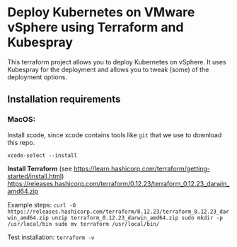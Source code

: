 # Deploy Kubernetes on VMware vSphere using Terraform and Kubespray
This terraform project allows you to deploy Kubernetes on vSphere. It uses Kubespray for the deployment and allows you to tweak (some) of the deployment options.

## Installation requirements

### MacOS:
Install xcode, since xcode contains tools like `git` that we use to download this repo.
```
xcode-select --install
```

**Install Terraform**
(see https://learn.hashicorp.com/terraform/getting-started/install.html)
https://releases.hashicorp.com/terraform/0.12.23/terraform_0.12.23_darwin_amd64.zip

Example steps:
`curl -O https://releases.hashicorp.com/terraform/0.12.23/terraform_0.12.23_darwin_amd64.zip
unzip terraform_0.12.23_darwin_amd64.zip
sudo mkdir -p /usr/local/bin
sudo mv terraform /usr/local/bin/`

Test installation:
`terraform -v`